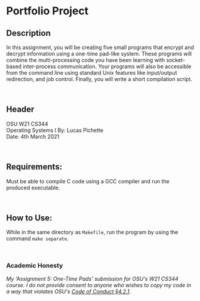 # Portfolio Project

## Description
In this assignment, you will be creating five small programs that encrypt and decrypt information using a one-time pad-like system. These programs will combine the multi-processing code you have been learning with socket-based inter-process communication. Your programs will also be accessible from the command line using standard Unix features like input/output redirection, and job control. Finally, you will write a short compilation script.    

<br>


## Header
OSU W21 CS344  
Operating Systems I 
By: Lucas Pichette  
Date: 4th March 2021  
  
<br>

## Requirements:
Must be able to compile C code using a GCC compiler and run the produced executable.    
  
<br>

## How to Use:
While in the same directory as `Makefile`, run the program by using the command `make separate`.     
  
<br>


### Academic Honesty
*My 'Assignment 5: One-Time Pads' submission for OSU's W21 CS344 course. I do not provide consent to anyone who wishes to copy my code in a way that violates OSU's [Code of Conduct §4.2.1](https://studentlife.oregonstate.edu/sites/studentlife.oregonstate.edu/files/student-conduct-community-standards/Code/code_of_student_conduct_8_14_20.pdf).*
